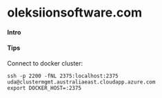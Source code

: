# oleksiionsoftware.com

#### Intro

#### Tips

Connect to docker cluster:

```
ssh -p 2200 -fNL 2375:localhost:2375 uda@clustermgmt.australiaeast.cloudapp.azure.com
export DOCKER_HOST=:2375
```